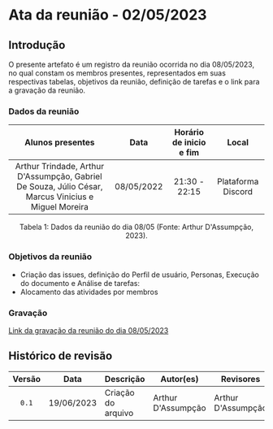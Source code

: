 # Ata da reunião - 02/05/2023
## Introdução

O presente artefato é um registro da reunião ocorrida no dia 08/05/2023, no qual constam os membros presentes, representados em suas respectivas tabelas, objetivos da reunião, definição de tarefas e o link para a gravação da reunião.

### Dados da reunião

|                                    Alunos presentes                                     |    Data    | Horário de inicio e fim |      Local       |
| :-------------------------------------------------------------------------------------: | :--------: | :---------------------: | :--------------: |
| Arthur Trindade, Arthur D'Assumpção, Gabriel De Souza, Júlio César, Marcus Vinicius e Miguel Moreira | 08/05/2022 | 21:30 - 22:15 | Plataforma Discord |

<div style="text-align: center">
<p> Tabela 1: Dados da reunião do dia 08/05 (Fonte: Arthur D'Assumpção, 2023). </p>
</div>

### Objetivos da reunião

- Criação das issues, definição do Perfil de usuário, Personas, Execução do documento e  Análise de tarefas: 
- Alocamento das atividades por membros

### Gravação

[Link da gravação da reunião do dia 08/05/2023](https://youtu.be/aNpdHYkpyV8) 


## Histórico de revisão

| Versão     | Data        | Descrição            | Autor(es)                  | Revisores          |
| :--------: | :---------: | -------------------- | -------------------------- | ------------------ |
| `0.1`      |  19/06/2023 | Criação do arquivo   | Arthur D'Assumpção          | Arthur D'Assumpção |


